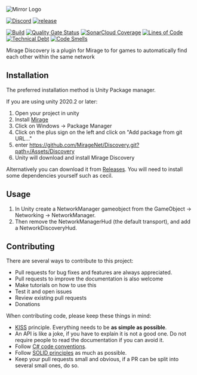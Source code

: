 ![Mirror Logo](https://i.imgur.com/ikP9eYs.png)

[![Discord](https://img.shields.io/discord/343440455738064897.svg)]()
[![release](https://img.shields.io/github/release/MirageNet/Discovery.svg)](https://github.com/MirageNet/Discovery/releases/latest)

[![Build](https://github.com/MirageNet/Discovery/workflows/CI/badge.svg)](https://github.com/MirageNet/Discovery/actions?query=workflow%3ACI)
[![Quality Gate Status](https://sonarcloud.io/api/project_badges/measure?project=MirrorNG_Discovery&metric=alert_status)](https://sonarcloud.io/dashboard?id=MirrorNG_Discovery)
[![SonarCloud Coverage](https://sonarcloud.io/api/project_badges/measure?project=MirrorNG_Discovery&metric=coverage)](https://sonarcloud.io/component_measures?id=MirrorNG_Discovery&metric=coverage)
[![Lines of Code](https://sonarcloud.io/api/project_badges/measure?project=MirrorNG_Discovery&metric=ncloc)](https://sonarcloud.io/dashboard?id=MirrorNG_Discovery)
[![Technical Debt](https://sonarcloud.io/api/project_badges/measure?project=MirrorNG_Discovery&metric=sqale_index)](https://sonarcloud.io/dashboard?id=MirrorNG_Discovery)
[![Code Smells](https://sonarcloud.io/api/project_badges/measure?project=MirrorNG_Discovery&metric=code_smells)](https://sonarcloud.io/dashboard?id=MirrorNG_Discovery)


Mirage Discovery is a plugin for Mirage to for games to automatically find each other within the same network

## Installation
The preferred installation method is Unity Package manager.

If you are using unity 2020.2 or later: 

1) Open your project in unity
2) Install [Mirage](https://github.com/MirageNet/Mirage)
3) Click on Windows -> Package Manager
4) Click on the plus sign on the left and click on "Add package from git URL..."
5) enter https://github.com/MirageNet/Discovery.git?path=/Assets/Discovery
6) Unity will download and install Mirage Discovery

Alternatively you can download it from [Releases](https://github.com/MirageNet/Discovery/releases).  You will need to install some dependencies yourself such as cecil.

## Usage

1) In Unity create a NetworkManager gameobject from the GameObject -> Networking -> NetworkManager.
2) Then remove the NetworkManagerHud (the default transport), and add a NetworkDiscoveryHud.

## Contributing

There are several ways to contribute to this project:

* Pull requests for bug fixes and features are always appreciated.
* Pull requests to improve the documentation is also welcome
* Make tutorials on how to use this
* Test it and open issues
* Review existing pull requests
* Donations

When contributing code, please keep these things in mind:

* [KISS](https://en.wikipedia.org/wiki/KISS_principle) principle. Everything needs to be **as simple as possible**. 
* An API is like a joke,  if you have to explain it is not a good one.  Do not require people to read the documentation if you can avoid it.
* Follow [C# code conventions](https://docs.microsoft.com/en-us/dotnet/csharp/programming-guide/inside-a-program/coding-conventions).
* Follow [SOLID principles](https://en.wikipedia.org/wiki/SOLID) as much as possible. 
* Keep your pull requests small and obvious,  if a PR can be split into several small ones, do so.

